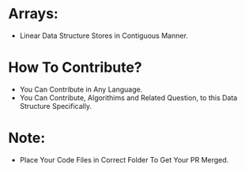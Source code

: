 # Arrays:
- Linear Data Structure Stores in Contiguous Manner.

# How To Contribute?
- You Can Contribute in Any Language.
- You Can Contribute, Algorithims and Related Question, to this Data Structure Specifically.

# Note:
- Place Your Code Files in Correct Folder To Get Your PR Merged.
